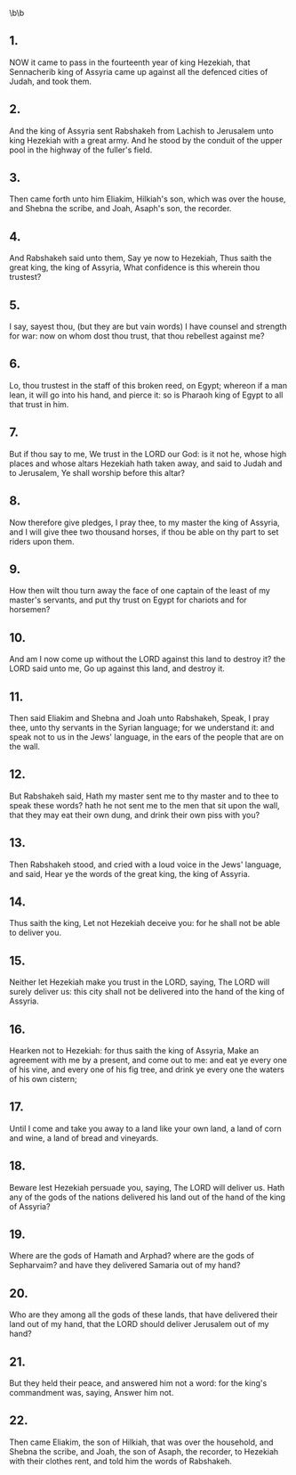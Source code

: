 \b\b
## 1.
NOW it came to pass in the fourteenth year of king Hezekiah, that Sennacherib king of Assyria came up against all the defenced cities of Judah, and took them.
## 2.
And the king of Assyria sent Rabshakeh from Lachish to Jerusalem unto king Hezekiah with a great army.  And he stood by the conduit of the upper pool in the highway of the fuller's field.
## 3.
Then came forth unto him Eliakim, Hilkiah's son, which was over the house, and Shebna the scribe, and Joah, Asaph's son, the recorder.
## 4.
And Rabshakeh said unto them, Say ye now to Hezekiah, Thus saith the great king, the king of Assyria, What confidence is this wherein thou trustest?
## 5.
I say, sayest thou, (but they are but vain words) I have counsel and strength for war: now on whom dost thou trust, that thou rebellest against me?
## 6.
Lo, thou trustest in the staff of this broken reed, on Egypt; whereon if a man lean, it will go into his hand, and pierce it: so is Pharaoh king of Egypt to all that trust in him.
## 7.
But if thou say to me, We trust in the LORD our God: is it not he, whose high places and whose altars Hezekiah hath taken away, and said to Judah and to Jerusalem, Ye shall worship before this altar?
## 8.
Now therefore give pledges, I pray thee, to my master the king of Assyria, and I will give thee two thousand horses, if thou be able on thy part to set riders upon them.
## 9.
How then wilt thou turn away the face of one captain of the least of my master's servants, and put thy trust on Egypt for chariots and for horsemen?
## 10.
And am I now come up without the LORD against this land to destroy it?  the LORD said unto me, Go up against this land, and destroy it.
## 11.
Then said Eliakim and Shebna and Joah unto Rabshakeh, Speak, I pray thee, unto thy servants in the Syrian language; for we understand it: and speak not to us in the Jews' language, in the ears of the people that are on the wall.
## 12.
But Rabshakeh said, Hath my master sent me to thy master and to thee to speak these words?  hath he not sent me to the men that sit upon the wall, that they may eat their own dung, and drink their own piss with you?
## 13.
Then Rabshakeh stood, and cried with a loud voice in the Jews' language, and said, Hear ye the words of the great king, the king of Assyria.
## 14.
Thus saith the king, Let not Hezekiah deceive you: for he shall not be able to deliver you.
## 15.
Neither let Hezekiah make you trust in the LORD, saying, The LORD will surely deliver us: this city shall not be delivered into the hand of the king of Assyria.
## 16.
Hearken not to Hezekiah: for thus saith the king of Assyria, Make an agreement with me by a present, and come out to me: and eat ye every one of his vine, and every one of his fig tree, and drink ye every one the waters of his own cistern;
## 17.
Until I come and take you away to a land like your own land, a land of corn and wine, a land of bread and vineyards.
## 18.
Beware lest Hezekiah persuade you, saying, The LORD will deliver us.  Hath any of the gods of the nations delivered his land out of the hand of the king of Assyria?
## 19.
Where are the gods of Hamath and Arphad?  where are the gods of Sepharvaim?  and have they delivered Samaria out of my hand?
## 20.
Who are they among all the gods of these lands, that have delivered their land out of my hand, that the LORD should deliver Jerusalem out of my hand?
## 21.
But they held their peace, and answered him not a word: for the king's commandment was, saying, Answer him not.
## 22.
Then came Eliakim, the son of Hilkiah, that was over the household, and Shebna the scribe, and Joah, the son of Asaph, the recorder, to Hezekiah with their clothes rent, and told him the words of Rabshakeh.
